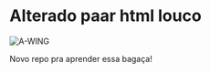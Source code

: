 # Alterado paar html louco

![A-WING](https://vignette.wikia.nocookie.net/fr.starwars/images/6/6b/A-Wing.png/revision/latest?cb=20161103093120)

Novo repo pra aprender essa bagaça!
